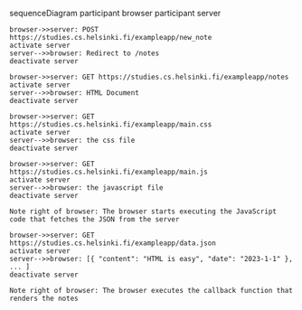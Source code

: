 sequenceDiagram
    participant browser
    participant server

    browser->>server: POST https://studies.cs.helsinki.fi/exampleapp/new_note
    activate server
    server-->>browser: Redirect to /notes
    deactivate server

    browser->>server: GET https://studies.cs.helsinki.fi/exampleapp/notes
    activate server
    server-->>browser: HTML Document 
    deactivate server

    browser->>server: GET https://studies.cs.helsinki.fi/exampleapp/main.css
    activate server
    server-->>browser: the css file
    deactivate server

    browser->>server: GET https://studies.cs.helsinki.fi/exampleapp/main.js
    activate server
    server-->>browser: the javascript file
    deactivate server

    Note right of browser: The browser starts executing the JavaScript code that fetches the JSON from the server

    browser->>server: GET https://studies.cs.helsinki.fi/exampleapp/data.json
    activate server
    server-->>browser: [{ "content": "HTML is easy", "date": "2023-1-1" }, ... ]
    deactivate server

    Note right of browser: The browser executes the callback function that renders the notes